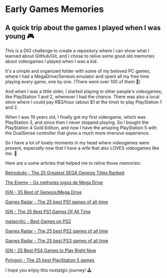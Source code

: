 # Early Games Memories
## A quick trip about the games I played when I was young 🎮

This is a DIO challenge to create a repository where I can show what I learned about GitHub/Git, and I chose to relive some good old memories about videogames I played when I was a kid.

It's a simple and organized folder with some of my beloved PC games, where I had a MegaDrive/Genesis emulator and spent all my free time playing every game, one by one. (There were over 100 of them 🤯)

And when I was a little older, I started playing in other people's videogames, like PlayStation 1 and 2, whenever I had the chance. There was also a local store where I could pay R$3/hour (about $1 at the time) to play PlayStation 1 and 2.

When I was 19 years old, I finally got my first videogame, which was PlayStation 3, and since then I never stopped playing. So I bought the PlayStation 4 Gold Edition, and now I have the amazing PlayStation 5 with the DualSense controller that gives a much more imersive experience.

So I have a lot of lovely moments in my head where videogames were present, especially now that I have a wife that also LOVES videogames like me. 💙

Here are a some articles that helped me to relive those memories:

[Retrododo - The 25 Greatest SEGA Genesis Titles Ranked](https://www.theenemy.com.br/selecao-the-enemy/melhores-jogos-mega-drive#item-list-40)

[The Enemy - Os melhores jogos de Mega Drive](https://www.theenemy.com.br/selecao-the-enemy/melhores-jogos-mega-drive#item-list-8)

[IGN - 35 Best of Genesis/Mega Drive](https://www.ign.com/playlist/joshgowing/lists/copy-of-best-of-genesismega-drive)

[Games Radar - The 25 best PS1 games of all-time](https://www.gamesradar.com/best-psx-games/)

[IGN - The 25 Best PS1 Games Of All Time](https://www.ign.com/articles/best-ps1-games-playstation)

[metacritic - Best Games on PS2](https://www.metacritic.com/browse/game/ps2/)

[Games Radar - The 25 best PS2 games of all time](https://www.gamesradar.com/best-ps2-games-all-time/)

[Games Radar - The 25 best PS3 games of all time](https://www.gamesradar.com/best-ps3-games/)

[IGN - 25 Best PS4 Games to Play Right Now](https://www.ign.com/articles/best-ps4-games)

[Polygon - The 25 best PlayStation 5 games](https://www.polygon.com/ps5/21720698/best-ps5-games-playstation-5)


I hope you enjoy this nostalgic journey! 🕹
